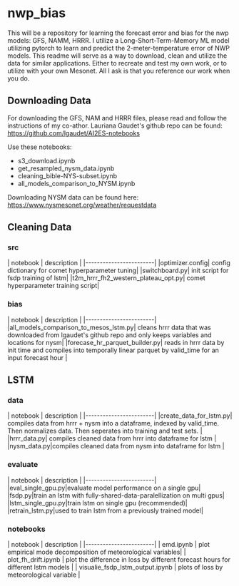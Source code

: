 # nwp_bias
This will be a repository for learning the forecast error and bias for the nwp models: GFS, NAMM, HRRR.
I utilize a Long-Short-Term-Memory ML model utilizing pytorch to learn and predict the 2-meter-temperature error of NWP models. This readme will serve as a way to download, clean and utilize the data for similar applications. Either to recreate and test my own work, or to utilize with your own Mesonet. All I ask is that you reference our work when you do. 

## Downloading Data
For downloading the GFS, NAM and HRRR files, please read and follow the instructions of my co-athor. Lauriana Gaudet's github repo can be found: https://github.com/lgaudet/AI2ES-notebooks

Use these notebooks:
- s3_download.ipynb
- get_resampled_nysm_data.ipynb
- cleaning_bible-NYS-subset.ipynb
- all_models_comparison_to_NYSM.ipynb

Downloading NYSM data can be found here: https://www.nysmesonet.org/weather/requestdata

## Cleaning Data 
### src
| notebook | description |
|------------------------|
|optimizer.config| config dictionary for comet hyperparameter tuning|
|switchboard.py| init script for fsdp training of lstm|
|t2m_hrrr_fh2_western_plateau_opt.py| comet hyperparameter training script|


### bias 
| notebook | description |
|------------------------|
|all_models_comparison_to_mesos_lstm.py| cleans hrrr data that was downloaded from lgaudet's github repo and only keeps variables and locations for nysm|
|forecase_hr_parquet_builder.py| reads in hrrr data by init time and compiles into temporally linear parquet by valid_time for an input forecast hour |

 ## LSTM
 ### data
| notebook | description |
|------------------------|
|create_data_for_lstm.py| compiles data from hrrr + nysm into a dataframe, indexed by valid_time. Then normalizes data. Then seperates into training and test sets. |
|hrrr_data.py| compiles cleaned data from hrrr into dataframe for lstm |
|nysm_data.py|compiles cleaned data from nysm into dataframe for lstm |

### evaluate
| notebook | description |
|------------------------|
|eval_single_gpu.py|evaluate model performance on a single gpu|
|fsdp.py|train an lstm with fully-shared-data-paralellization on multi gpus|
|lstm_single_gpu.py|train lstm on single gpu (recommended)|
|retrain_lstm.py|used to train lstm from a previously trained model|

### notebooks
| notebook | description |
|------------------------|
| emd.ipynb | plot empirical mode decomposition of meteorological variables|
| plot_fh_drift.ipynb | plot the difference in loss by different forecast hours for different lstm models | 
| visualie_fsdp_lstm_output.ipynb | plots of loss by meteorological variable |

